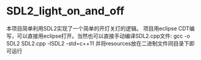 # SDL2_light_on_and_off
本项目简单利用SDL2实现了一个简单的开灯关灯的逻辑。
项目用eclipse CDT编写，可以直接用eclipse打开。当然也可以直接手动编译SDL2.cpp文件:
gcc -o SDL2 SDL2.cpp -lSDL2 -std=c++11
并将resources放在二进制文件同目录下即可运行
